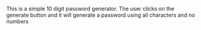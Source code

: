 This is a simple 10 digit password generator. The user clicks on the generate button and it will generate a password using all characters and no numbers
